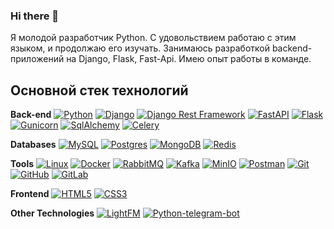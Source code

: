 ### Hi there 👋
Я молодой разработчик Python.
C удовольствием работаю с этим языком, и продолжаю его изучать.
Занимаюсь разработкой backend-приложений на Django, Flask, Fast-Api.
Имею опыт работы в команде. 

## Основной стек технологий

**Back-end**
[![Python](https://img.shields.io/badge/-Python-black?style=flat-square&logo=Python)](#)
[![Django](https://img.shields.io/badge/-Django-0aad48?style=flat-square&logo=Django)](#)
[![Django Rest Framework](https://img.shields.io/badge/DRF-red?style=flat-square&logo=Django)](#)
[![FastAPI](https://img.shields.io/badge/-FastAPI-%2300C7B7?style=flat-square&logo=FastAPI)](#)
[![Flask](https://img.shields.io/badge/-Flask-black?style=flat-square&logo=flask&logoColor=white)](#)
[![Gunicorn](https://img.shields.io/badge/-Gunicorn-%298729.svg?style=flat-square&logo=gunicorn&logoColor=white)](#)
[![SqlAlchemy](https://img.shields.io/badge/-SqlAlchemy-FCA121?style=flat-square&logo=SqlAlchemy)](#)
[![Celery](https://img.shields.io/badge/-Celery-%2300C7B7?style=flat-square&logo=Celery)](#)

**Databases**
[![MySQL](https://img.shields.io/badge/mysql-%2300000f.svg?style=flat-square&logo=mysql&logoColor=white)](#)
[![Postgres](https://img.shields.io/badge/postgres-%23316192.svg?style=flat-square&logo=postgresql&logoColor=white)](#)
[![MongoDB](https://img.shields.io/badge/mongodb-47A248?style=flat-square&logo=mongodb&logoColor=white)](#)
[![Redis](https://img.shields.io/badge/redis-DC382D?style=flat-square&logo=redis&logoColor=white)](#)

**Tools**
[![Linux](https://img.shields.io/badge/Linux-FCC624?style=flat-square&logo=linux&logoColor=black)](#)
[![Docker](https://img.shields.io/badge/-Docker-46a2f1?style=flat-square&logo=docker&logoColor=white)](#)
[![RabbitMQ](https://img.shields.io/badge/-RabbitMQ-FF6600?style=flat-square&logo=rabbitmq&logoColor=white)](#)
[![Kafka](https://img.shields.io/badge/-Kafka-231F20?style=flat-square&logo=apachekafka&logoColor=white)](#)
[![MinIO](https://img.shields.io/badge/-MinIO-1E88E5?style=flat-square&logo=minio&logoColor=white)](#)
[![Postman](https://img.shields.io/badge/Postman-FF6C37?style=flat-square&logo=postman&logoColor=white)](#)
[![Git](https://img.shields.io/badge/-Git-black?style=flat-square&logo=git)](#)
[![GitHub](https://img.shields.io/badge/-GitHub-181717?style=flat-square&logo=github)](#)
[![GitLab](https://img.shields.io/badge/-GitLab-FCA121?style=flat-square&logo=gitlab)](#)

**Frontend**
[![HTML5](https://img.shields.io/badge/-HTML5-%23E44D27?style=flat-square&logo=html5&logoColor=ffffff)](#)
[![CSS3](https://img.shields.io/badge/-CSS3-%231572B6?style=flat-square&logo=css3)](#)

**Other Technologies**
[![LightFM](https://img.shields.io/badge/lightfm-000000?style=flat-square)](#)
[![Python-telegram-bot](https://img.shields.io/badge/python--telegram--bot-4b8bbe?style=flat-square)](#)


